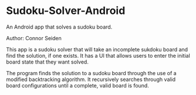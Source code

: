 # Sudoku-Solver-Android
An Android app that solves a sudoku board.

Author: Connor Seiden

This app is a sudoku solver that will take an incomplete sukdoku board and find the solution, if one exists.  It has a UI that allows users to enter the initial board state that they want solved.

The program finds the solution to a sudoku board through the use of a modified backtracking algorithm.  It recursively searches through valid board configurations until a complete, valid board is found.

